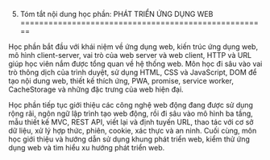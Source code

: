5. Tóm tắt nội dung học phần: PHÁT TRIỂN ỨNG DỤNG WEB
=====================================================

Học phần bắt đầu với khái niệm về ứng dụng web, kiến trúc ứng dụng web,
mô hình client-server, vai trò của web server và web client, HTTP và URL
giúp học viên nắm được tổng quan về hệ thống web. Môn học đi sâu vào vai
trò thông dịch của trình duyệt, sử dụng HTML, CSS và JavaScript, DOM để
tạo nội dung web, thiết kế thích ứng, PWA, promise, service worker,
CacheStorage và những đặc trưng của web hiện đại.

Học phần tiếp tục giới thiệu các công nghệ web động đang được sử dụng
rộng rãi, ngôn ngữ lập trình tạo web động, rồi đi sâu vào mô hình ba
tầng, mẫu thiết kế MVC, REST API, viết lại và định tuyến URL, thao tác
với cơ sở dữ liệu, xử lý hợp thức, phiên, cookie, xác thực và an ninh.
Cuối cùng, môn học giới thiệu và hướng dẫn sử dụng khung phát triển web,
kiểm thử ứng dụng web và tìm hiểu xu hướng phát triển web.

